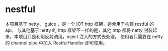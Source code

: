 # nestful
本项目基于 netty、 guice ，是一个 IOT http 框架，适合用于构建 restful 的 api。
与其他基于 netty 的 http 框架不一样的是，其他 http 都将 netty 封装起来，本项目只是利用反射调用，inject 注入的方式去处理。
使用者只需要在 netty 的 channel pipe 中加入 RestfulHandler 即可使用。
